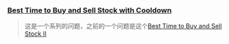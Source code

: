 ### [Best Time to Buy and Sell Stock with Cooldown](https://leetcode.com/problems/best-time-to-buy-and-sell-stock-with-cooldown/description/)
> 这是一个系列的问题，之前的一个问题是这个[Best Time to Buy and Sell Stock II](https://leetcode.com/problems/best-time-to-buy-and-sell-stock-ii/description/)